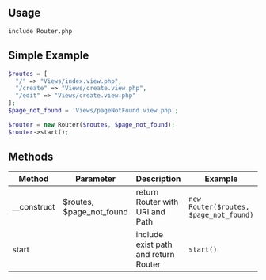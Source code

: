 ## Usage
`include Router.php`

## Simple Example
```php
$routes = [
  "/" => "Views/index.view.php",
  "/create" => "Views/create.view.php",
  "/edit" => "Views/create.view.php"
];
$page_not_found = 'Views/pageNotFound.view.php';

$router = new Router($routes, $page_not_found);
$router->start();
```

## Methods
| Method | Parameter | Description | Example |
| -- | -- | -- | -- |
| __construct | $routes, $page_not_found | return Router with URI and Path | `new Router($routes, $page_not_found)`
| start |  | include exist path and return Router | `start()`